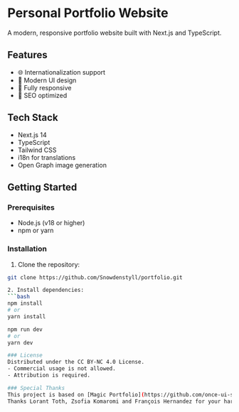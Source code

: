 # Personal Portfolio Website

A modern, responsive portfolio website built with Next.js and TypeScript.

## Features

- 🌐 Internationalization support
- 🎨 Modern UI design
- 📱 Fully responsive
- 🚀 SEO optimized

## Tech Stack

- Next.js 14
- TypeScript
- Tailwind CSS
- i18n for translations
- Open Graph image generation

## Getting Started

### Prerequisites

- Node.js (v18 or higher)
- npm or yarn

### Installation

1. Clone the repository:
```bash
git clone https://github.com/Snowdenstyll/portfolio.git

2. Install dependencies:
```bash
npm install
# or
yarn install

npm run dev
# or
yarn dev

### License
Distributed under the CC BY-NC 4.0 License.
- Commercial usage is not allowed.
- Attribution is required.

### Special Thanks
This project is based on [Magic Portfolio](https://github.com/once-ui-system/magic-portfolio).
Thanks Lorant Toth, Zsofia Komaromi and François Hernandez for your hard work.
